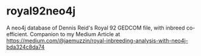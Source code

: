 # royal92neo4j
A neo4j database of Dennis Reid's Royal 92 GEDCOM file, with inbreed co-efficient.  Companion to my Medium Article at https://medium.com/@jaemuzzin/royal-inbreeding-analysis-with-neo4j-bda324c8da74
